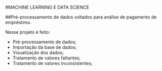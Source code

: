 #MACHINE LEARNING E DATA SCIENCE

##Pré-processamento de dados voltados para análise de pagamento de empréstimo.

Nesse projeto é feito:
 - Pré-processamento de dados;
 - Importação da base de dados;
 - Visualização dos dados;
 - Tratamento de valores faltantes;
 - Tratamento de valores inconsistentes;
